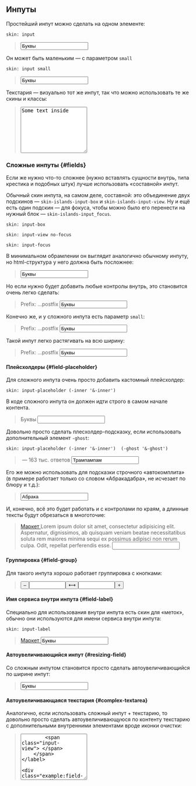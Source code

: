 ---
---

## Инпуты

Простейший инпут можно сделать на одном элементе:

    skin: input

> <input class="input" type="text" value="Буквы" />
>
> <div class="example:input"></div>

Он может быть маленьким — с параметром `small`

    skin: input small

> <input class="small-input" type="text" value="Буквы" />
>
> <div class="example:small-input"></div>

Текстария — визуально тот же инпут, так что можно использовать те же скины и классы:

> <textarea class="small-input" rows="8" cols="20">
> Some text inside
> </textarea>


### Сложные инпуты {#fields}

Если же нужно что-то сложнее (нужно вставлять сущности внутрь, типа крестика и подобных штук) лучше использовать «составной» инпут.

Обычный скин инпута, на самом деле, составной: это объединение двух подскинов — `skin-islands-input-box` и `skin-islands-input-view`. Ну и ещё есть один подскин — для фокуса, чтобы можно было его перенести на нужный блок — `skin-islands-input_focus`.

    skin: input-box

    skin: input-view no-focus

    skin: input-focus

В минимальном обрамлении он выглядит аналогично обычному инпуту, но html-структура у него должна быть посложнее:

> <label class="field">
>     <span class="field-content">
>         <input class="input-controller" type="text" value="Буквы" />
>         <span class="input-view"> </span>
>     </span>
> </label>
>
> <div class="example:field"></div>

Но если нужно будет добавить любые контролы внутрь, это становится очень легко сделать:

> <label class="field">
>     <span class="field-left">
>         Prefix:
>     </span>
>     <span class="field-right">
>         …postfix
>     </span>
>     <span class="field-content">
>         <input class="input-controller" type="text" value="Буквы" />
>         <span class="input-view"> </span>
>     </span>
> </label>

Конечно же, и у сложного инпута есть параметр `small`:

> <label class="small-field">
>     <span class="field-left">
>         Prefix:
>     </span>
>     <span class="field-right">
>         …postfix
>     </span>
>     <span class="field-content">
>         <input class="input-controller" type="text" value="Буквы" />
>         <span class="input-view"> </span>
>     </span>
> </label>
>
> <div class="example:small-field"></div>

Такой инпут легко растягивать на всю ширину:

> <div>
>     <label class="field" style="width:100%">
>         <span class="field-left">
>             Prefix:
>         </span>
>         <span class="field-right">
>             …postfix
>         </span>
>         <span class="field-content">
>             <input class="input-controller" type="text" value="Буквы" />
>             <span class="input-view"> </span>
>         </span>
>     </label>
> </div>

#### Плейсхолдеры {#field-placeholder}

Для сложного инпута очень просто добавить кастомный плейсхолдер:

    skin: input-placeholder (-inner '&-inner') 

В коде сложного инпута он должен идти строго в самом начале контента.

> <label class="field js-with-placeholder">
>     <span class="field-content">
>         <span class="field-placeholder"><span class="field-placeholder-inner">Буквы</span></span>
>         <input class="input-controller" type="text" value="" />
>         <span class="input-view"> </span>
>     </span>
> </label>
>
> <div class="example:field-placeholder"></div>

Довольно просто сделать плесхолдер-подсказку, если использовать дополнительный элемент `-ghost`:

    skin: input-placeholder (-inner '&-inner')  (-ghost '&-ghost') 

> <label class="field js-with-placeholder-ghost">
>     <span class="field-content">
>         <span class="field-placeholder"><span class="field-placeholder-inner"><span class="field-placeholder-ghost"></span> — 163 тыс. ответов</span></span>
>         <input class="input-controller" type="text" value="Трампампам" />
>         <span class="input-view"> </span>
>     </span>
> </label>

Его же можно использовать для подсказки строчного «автокомплита» (в примере работает только со словом «Абракадабра», не исчезает по блюру и т.д.):

> <label class="field js-with-placeholder-autocomplete">
>     <span class="field-content">
>         <span class="field-placeholder"><span class="field-placeholder-inner"><span class="field-placeholder-ghost"></span><span class="field-placeholder-content"></span></span></span>
>         <input class="input-controller" type="text" value="Абрака" />
>         <span class="input-view"> </span>
>     </span>
> </label>

И, конечно, всё это будет работать и с контролами по краям, а длинные тексты будут обрезаться в многоточие:

> <label class="field js-with-placeholder">
>     <a class="field-label" href="#x">
>         Маркет
>     </a>
>     <span class="field-reset"></span>
>     <span class="field-content">
>         <span class="field-placeholder"><span class="field-placeholder-inner">Lorem ipsum dolor sit amet, consectetur adipisicing elit. Aspernatur, dignissimos, ab quisquam veniam beatae necessitatibus soluta rem maiores minima sequi ex possimus adipisci non rerum culpa. Odit, repellat perferendis esse.</span></span>
>         <input class="input-controller" type="text" value="" />
>         <span class="input-view"> </span>
>     </span>
> </label>


#### Группировка {#field-group}

Для такого инпута хорошо работает группировка с кнопками:

> <div class="group">
>     <button class="button group-item" type="button">
>         <span class="button-content">–</span>
>     </button
>     ><input class="input group-item" type="text" style="width:100px"
>     /><button class="button group-item" type="button">
>         <span class="button-content">⟷</span>
>     </button
>     ><input class="input group-item" type="text" style="width:100px"
>     /><button class="button group-item" type="button">
>         <span class="button-content">+</span>
>     </button>
> </div>

#### Имя сервиса внутри инпута {#field-label}

Специально для использования внутри инпута есть скин для «меток», обычно они используются для имени сервиса внутри инпута:

    skin: input-label

> <label class="field">
>     <a class="field-label" href="#x">
>         Маркет
>     </a>
>     <span class="field-content">
>         <input class="input-controller" type="text" value="Буквы" />
>         <span class="input-view"> </span>
>     </span>
> </label>
>
> <div class="example:field-label"></div>

#### Автоувеличивающийся инпут {#resizing-field}

Со сложным инпутом становится просто сделать автоувеличивающийся по ширине инпут:

> <label class="field">
>     <span class="field-content">
>         <input class="input-controller js-autosize" type="text" value="Буквы" />
>         <span class="input-view"> </span>
>     </span>
> </label>

#### Автоувеличивающаяся текстария {#complex-textarea}

Аналогично, если использовать сложный инпут + текстарию, то довольно просто сделать автоувеличивающуюся по контенту текстарию с дополнительными внутренними элементами вроде иконки очистки:

> <label class="field">
>     <span class="field-reset"></span>
>     <span class="field-content">
>         <textarea class="input-controller js-autosize" cols="20" rows="8" />
>         <span class="input-view"> </span>
>     </span>
> </label>
>
> <div class="example:field-reset"></div>

### Инпут с ошибкой {#input-error}

Если нужно отобразить состояние неверно заполненного инпута, можно воспользоваться скином `input_error`

    skin: input_error

> <div>
>     <input class="input is-wrong" type="text" value="Буквы" />
>
>     <span class="dropdown dropdown_to_right">
>         <span class="dropdown-tail"></span>
>         <span class="dropdown-content text">
>             Тут что-то не так заполнено!
>         </span>
>     </span>
> </div>
>
> <div class="example:input_error"></div>
